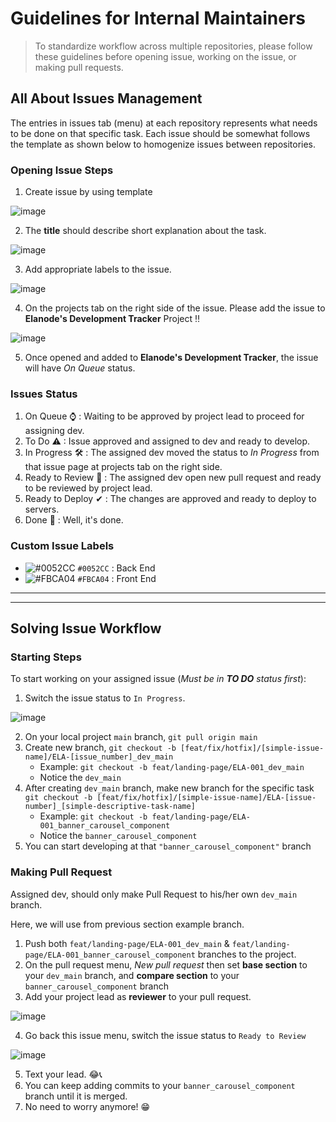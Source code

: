 # Guidelines for Internal Maintainers

> To standardize workflow across multiple repositories, please follow these guidelines before opening issue, working on the issue, or making pull requests.

## All About Issues Management

The entries in issues tab (menu) at each repository represents what needs to be done on that specific task. Each issue should be somewhat follows the template as shown below to homogenize issues between repositories.

### Opening Issue Steps

1. Create issue by using template

![image](https://user-images.githubusercontent.com/46631787/144341559-7d03ab8f-6bf4-40cc-8b72-d7c9b3d467e4.png)

2. The **title** should describe short explanation about the task.

![image](https://user-images.githubusercontent.com/46631787/144267594-42d9e70a-6421-4abb-bae9-15891d0d915f.png)

3. Add appropriate labels to the issue.

![image](https://user-images.githubusercontent.com/46631787/144267126-c6493c6e-5545-4a80-a673-acb20020a1e6.png)

4. On the projects tab on the right side of the issue. Please add the issue to **Elanode's Development Tracker** Project ‼

![image](https://user-images.githubusercontent.com/46631787/144267318-8b4c0baa-06f0-4e32-8fc6-d51b665a2bd0.png)

5. Once opened and added to **Elanode's Development Tracker**, the issue will have *On Queue* status.

### Issues Status

1. On Queue ⌚ : Waiting to be approved by project lead to proceed for assigning dev.
2. To Do ⚠ : Issue approved and assigned to dev and ready to develop.
3. In Progress 🛠 : The assigned dev moved the status to *In Progress* from that issue page at projects tab on the right side.
4. Ready to Review 👀 : The assigned dev open new pull request and ready to be reviewed by project lead.
5. Ready to Deploy ✔ : The changes are approved and ready to deploy to servers.
6. Done 🏁 : Well, it's done. 

### Custom Issue Labels

- ![#0052CC](https://via.placeholder.com/15/0052CC/000000?text=+) `#0052CC` : Back End
- ![#FBCA04](https://via.placeholder.com/15/FBCA04/000000?text=+) `#FBCA04` : Front End

---

---

## Solving Issue Workflow

### Starting Steps

To start working on your assigned issue (*Must be in **TO DO** status first*): 

1. Switch the issue status to `In Progress`.

![image](https://user-images.githubusercontent.com/46631787/144339253-df59331c-fe24-461e-9ed6-2773a2ec8391.png)

2. On your local project `main` branch, `git pull origin main`
3. Create new branch, `git checkout -b [feat/fix/hotfix]/[simple-issue-name]/ELA-[issue_number]_dev_main`
    - Example: `git checkout -b feat/landing-page/ELA-001_dev_main`
    - Notice the `dev_main`
5. After creating `dev_main` branch, make new branch for the specific task `git checkout -b [feat/fix/hotfix]/[simple-issue-name]/ELA-[issue-number]_[simple-descriptive-task-name]`
    - Example: `git checkout -b feat/landing-page/ELA-001_banner_carousel_component`
    - Notice the `banner_carousel_component`
6. You can start developing at that `"banner_carousel_component"` branch 

### Making Pull Request

Assigned dev, should only make Pull Request to his/her own `dev_main` branch.

Here, we will use from previous section example branch.

1. Push both `feat/landing-page/ELA-001_dev_main` & `feat/landing-page/ELA-001_banner_carousel_component` branches to the project.
2. On the pull request menu, *New pull request* then set **base section** to your `dev_main` branch, and **compare section** to your `banner_carousel_component` branch
3. Add your project lead as **reviewer** to your pull request.

![image](https://user-images.githubusercontent.com/46631787/144339324-9d31f21a-8db0-4cea-972b-3404e9418596.png)

4. Go back this issue menu, switch the issue status to `Ready to Review`

![image](https://user-images.githubusercontent.com/46631787/144339222-e0143cf7-276f-4781-b028-dc1cfdbc2382.png)


5. Text your lead. 😂📞
6. You can keep adding commits to your `banner_carousel_component` branch until it is merged.
7. No need to worry anymore! 😁 


